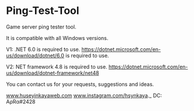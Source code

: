# Ping-Test-Tool
Game server ping tester tool.

It is compatible with all Windows versions.

V1: .NET 6.0 is required to use.
https://dotnet.microsoft.com/en-us/download/dotnet/6.0 is required to use.

V2: NET framework 4.8 is required to use.
https://dotnet.microsoft.com/en-us/download/dotnet-framework/net48

You can contact us for your requests, suggestions and ideas.

www.huseyinkayaweb.com
www.instagram.com/hsynkaya._
DC: AρRα#2428
